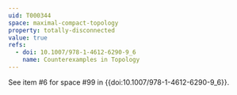 ```yaml
---
uid: T000344
space: maximal-compact-topology
property: totally-disconnected
value: true
refs:
  - doi: 10.1007/978-1-4612-6290-9_6
    name: Counterexamples in Topology
---
```

See item #6 for space #99 in {{doi:10.1007/978-1-4612-6290-9_6}}.
